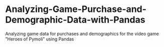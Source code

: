 # Analyzing-Game-Purchase-and-Demographic-Data-with-Pandas
Analyzing game data for purchases and demographics for the video game "Heroes of Pymoli" using Pandas
